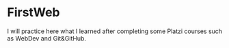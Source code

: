 # FirstWeb
I will practice here what I learned after completing some Platzi courses such as WebDev and Git&amp;GitHub.
